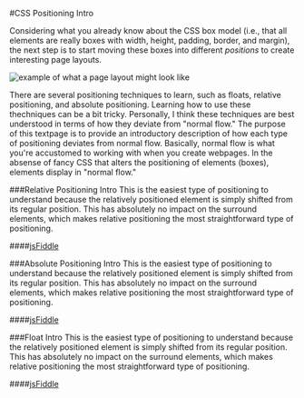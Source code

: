 #CSS Positioning Intro

Considering what you already know about the CSS box model (i.e., that all elements are really boxes with width, height, padding, border, and margin), the next step is to start moving these boxes into different *positions* to create interesting page layouts.

![example of what a page layout might look like](http://christensenacademy.org/modules/css-layouts/textpages/page-layout-example.png)

There are several positioning techniques to learn, such as floats, relative positioning, and absolute positioning. Learning how to use these thechniques can be a bit tricky. Personally, I think these techniques are best understood in terms of how they deviate from "normal flow." The purpose of this textpage is to provide an introductory description of how each type of positioning deviates from normal flow. Basically, normal flow is what you're accustomed to working with when you create webpages. In the absense of fancy CSS that alters the positioning of elements (boxes), elements display in "normal flow." 

###Relative Positioning Intro
This is the easiest type of positioning to understand because the relatively positioned element is simply shifted from its regular position. This has absolutely no impact on the surround elements, which makes relative positioning the most straightforward type of positioning.

####[jsFiddle]()


###Absolute Positioning Intro
This is the easiest type of positioning to understand because the relatively positioned element is simply shifted from its regular position. This has absolutely no impact on the surround elements, which makes relative positioning the most straightforward type of positioning.

####[jsFiddle]()


###Float Intro
This is the easiest type of positioning to understand because the relatively positioned element is simply shifted from its regular position. This has absolutely no impact on the surround elements, which makes relative positioning the most straightforward type of positioning.

####[jsFiddle]()

